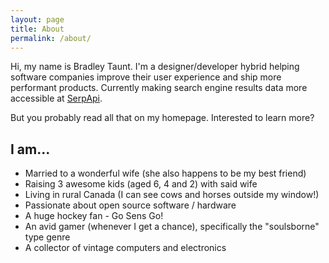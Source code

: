 ```yaml
---
layout: page
title: About
permalink: /about/
---
```


Hi, my name is Bradley Taunt. I'm a designer/developer hybrid helping software companies improve their user experience and ship more performant products. Currently making search engine results data more accessible at [SerpApi](https://serpapi.com). 

But you probably read all that on my homepage. Interested to learn more?

## I am...

* Married to a wonderful wife (she also happens to be my best friend)
* Raising 3 awesome kids (aged 6, 4 and 2) with said wife
* Living in rural Canada (I can see cows and horses outside my window!)
* Passionate about open source software / hardware
* A huge hockey fan - Go Sens Go!
* An avid gamer (whenever I get a chance), specifically the "soulsborne" type genre
* A collector of vintage computers and electronics
